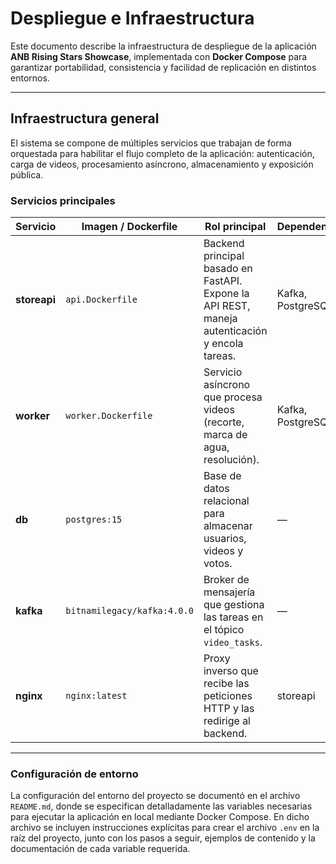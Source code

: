 # Despliegue e Infraestructura

Este documento describe la infraestructura de despliegue de la aplicación **ANB Rising Stars Showcase**, implementada con **Docker Compose** para garantizar portabilidad, consistencia y facilidad de replicación en distintos entornos.

---

## Infraestructura general

El sistema se compone de múltiples servicios que trabajan de forma orquestada para habilitar el flujo completo de la aplicación: autenticación, carga de videos, procesamiento asíncrono, almacenamiento y exposición pública.

### Servicios principales

| Servicio | Imagen / Dockerfile | Rol principal | Dependencias |
|-----------|---------------------|----------------|---------------|
| **storeapi** | `api.Dockerfile` | Backend principal basado en FastAPI. Expone la API REST, maneja autenticación y encola tareas. | Kafka, PostgreSQL |
| **worker** | `worker.Dockerfile` | Servicio asíncrono que procesa videos (recorte, marca de agua, resolución). | Kafka, PostgreSQL |
| **db** | `postgres:15` | Base de datos relacional para almacenar usuarios, videos y votos. | — |
| **kafka** | `bitnamilegacy/kafka:4.0.0` | Broker de mensajería que gestiona las tareas en el tópico `video_tasks`. | — |
| **nginx** | `nginx:latest` | Proxy inverso que recibe las peticiones HTTP y las redirige al backend. | storeapi |


---

### Configuración de entorno

La configuración del entorno del proyecto se documentó en el archivo `README.md`, donde se especifican detalladamente las variables necesarias para ejecutar la aplicación en local mediante Docker Compose. 
En dicho archivo se incluyen instrucciones explícitas para crear el archivo `.env` en la raíz del proyecto, junto con los pasos a seguir, ejemplos de contenido y la documentación de cada variable requerida.